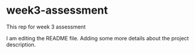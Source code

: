 # week3-assessment
This rep for week 3 assessment 

I am editing the README file. Adding some more details about the project description.

